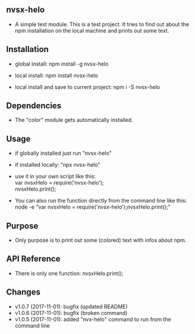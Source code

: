 ## nvsx-helo

* A simple test module. This is a test project. It tries to find out about the npm installation on the local machine and prints out some text.

## Installation

* global install: npm install -g nvsx-helo

* local install: npm install nvsx-helo

* local install and save to current project: npm i -S nvsx-helo

## Dependencies

* The "color" module gets automatically installed.

## Usage

* if globally installed just run "nvsx-helo"

* if installed locally: "npx nvsx-helo"

* use it in your own script like this:  
    var nvsxHelo = require('nvsx-helo');  
    nvsxHelo.print();

* You can also run the function directly from the command line like this:  
    node -e "var nvsxHelo =
    require('nvsx-helo');nvsxHelo.print();"

## Purpose

* Only purpose is to print out some (colored) text with infos about npm.

## API Reference

* There is only one function: nvsxHelo.print();

## Changes

* v1.0.7 (2017-11-01): bugfix (updated README)
* v1.0.6 (2017-11-01): bugfix (broken command)
* v1.0.5 (2017-11-01): added "nvx-helo" command to run from the command line
